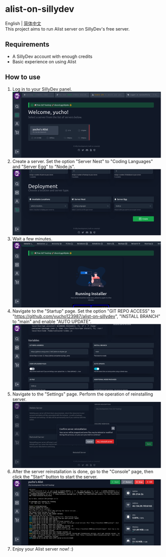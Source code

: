 # alist-on-sillydev
English | [简体中文](https://github.com/yucho123987/alist-on-sillydev/README_chs.md)  
This project aims to run Alist server on SillyDev's free server.
## Requirements
- A SillyDev account with enough credits
- Basic experience on using Alist
## How to use
1. Log in to your SillyDev panel.
![SillyDev Dashboard](https://raw.githubusercontent.com/yucho123987/alist-on-sillydev/refs/heads/screenshots/SillyDev%20Dashboard.png)
2. Create a server. Set the option "Server Nest" to "Coding Languages" and "Server Egg" to "Node.js".
![SillyDev Create Server](https://raw.githubusercontent.com/yucho123987/alist-on-sillydev/refs/heads/screenshots/SillyDev%20Create%20Server.png)
3. Wait a few minutes.
![SillyDev Installing](https://raw.githubusercontent.com/yucho123987/alist-on-sillydev/refs/heads/screenshots/SillyDev%20Installing.png)
4. Navigate to the "Startup" page. Set the option "GIT REPO ACCESS" to "https://github.com/yucho123987/alist-on-sillydev", "INSTALL BRANCH" to "main" and enable "AUTO UPDATE".
![SillyDev Startup Settings](https://raw.githubusercontent.com/yucho123987/alist-on-sillydev/refs/heads/screenshots/SillyDev%20Startup%20Settings.png)
5. Navigate to the "Settings" page. Perform the operation of reinstalling server.
![SillyDev Settings](https://raw.githubusercontent.com/yucho123987/alist-on-sillydev/refs/heads/screenshots/SillyDev%20Settings.png)
6. After the server reinstallation is done, go to the "Console" page, then click the "Start" button to start the server.
![SillyDev Console](https://raw.githubusercontent.com/yucho123987/alist-on-sillydev/refs/heads/screenshots/SillyDev%20Console.png)
7. Enjoy your Alist server now! :)